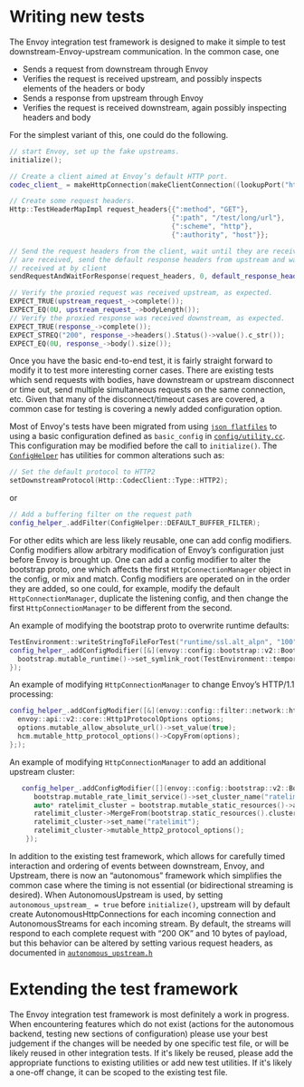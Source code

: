 # Writing new tests

The Envoy integration test framework is designed to make it simple to test downstream-Envoy-upstream
communication. In the common case, one

- Sends a request from downstream through Envoy
- Verifies the request is received upstream, and possibly inspects elements of the headers or body
- Sends a response from upstream through Envoy
- Verifies the request is received downstream, again possibly inspecting headers and body

For the simplest variant of this, one could do the following.

```c++
// start Envoy, set up the fake upstreams.
initialize();

// Create a client aimed at Envoy’s default HTTP port.
codec_client_ = makeHttpConnection(makeClientConnection((lookupPort("http"))));

// Create some request headers.
Http::TestHeaderMapImpl request_headers{{":method", "GET"},
                                        {":path", "/test/long/url"},
                                        {":scheme", "http"},
                                        {":authority", "host"}};

// Send the request headers from the client, wait until they are received upstream. When they
// are received, send the default response headers from upstream and wait until they are
// received at by client
sendRequestAndWaitForResponse(request_headers, 0, default_response_headers_, 0);

// Verify the proxied request was received upstream, as expected.
EXPECT_TRUE(upstream_request_->complete());
EXPECT_EQ(0U, upstream_request_->bodyLength());
// Verify the proxied response was received downstream, as expected.
EXPECT_TRUE(response_->complete());
EXPECT_STREQ("200", response_->headers().Status()->value().c_str());
EXPECT_EQ(0U, response_->body().size());
```

Once you have the basic end-to-end test, it is fairly straight forward to modify it to test more
interesting corner cases. There are existing tests which send requests with bodies, have
downstream or upstream disconnect or time out, send multiple simultaneous requests on the same
connection, etc. Given that many of the disconnect/timeout cases are covered, a common case for
testing is covering a newly added configuration option.

Most of Envoy's tests have been migrated from using [`json flatfiles`](../config/integration/) to
using a basic configuration defined as `basic_config` in [`config/utility.cc`](../config/utility.cc).
This configuration may be modified before the call to `initialize()`.
The [`ConfigHelper`](../config/utility.h) has utilities for common alterations such as:

```c++
// Set the default protocol to HTTP2
setDownstreamProtocol(Http::CodecClient::Type::HTTP2);
```

or

```c++
// Add a buffering filter on the request path
config_helper_.addFilter(ConfigHelper::DEFAULT_BUFFER_FILTER);
```

For other edits which are less likely reusable, one can add config modifiers. Config modifiers
allow arbitrary modification of Envoy’s configuration just before Envoy is brought up. One can add
a config modifier to alter the bootstrap proto, one which affects the first `HttpConnectionManager`
object in the config, or mix and match. Config modifiers are operated on in the order they are
added, so one could, for example, modify the default `HttpConnectionManager`, duplicate the listening
config, and then change the first `HttpConnectionManager` to be different from the second.

An example of modifying the bootstrap proto to overwrite runtime defaults:
```c++
TestEnvironment::writeStringToFileForTest("runtime/ssl.alt_alpn", "100");
config_helper_.addConfigModifier([&](envoy::config::bootstrap::v2::Bootstrap& bootstrap) -> void {
  bootstrap.mutable_runtime()->set_symlink_root(TestEnvironment::temporaryPath("runtime");
});
```

An example of modifying `HttpConnectionManager` to change Envoy’s HTTP/1.1 processing:
```c++
config_helper_.addConfigModifier([&](envoy::config::filter::network::http_connection_manager::v2::HttpConnectionManager& hcm) -> void {
  envoy::api::v2::core::Http1ProtocolOptions options;
  options.mutable_allow_absolute_url()->set_value(true);
  hcm.mutable_http_protocol_options()->CopyFrom(options);
};);
```
An example of modifying `HttpConnectionManager` to add an additional upstream
cluster:
```c++
   config_helper_.addConfigModifier([](envoy::config::bootstrap::v2::Bootstrap& bootstrap) {
      bootstrap.mutable_rate_limit_service()->set_cluster_name("ratelimit");
      auto* ratelimit_cluster = bootstrap.mutable_static_resources()->add_clusters();
      ratelimit_cluster->MergeFrom(bootstrap.static_resources().clusters()[0]);
      ratelimit_cluster->set_name("ratelimit");
      ratelimit_cluster->mutable_http2_protocol_options();
    });
```

In addition to the existing test framework, which allows for carefully timed interaction and ordering of events between downstream, Envoy, and Upstream, there is now an “autonomous” framework which simplifies the common case where the timing is not essential (or bidirectional streaming is desired). When AutonomousUpstream is used, by setting `autonomous_upstream_ = true` before `initialize()`, upstream will by default create AutonomousHttpConnections for each incoming connection and AutonomousStreams for each incoming stream. By default, the streams will respond to each complete request with “200 OK” and 10 bytes of payload, but this behavior can be altered by setting various request headers, as documented in [`autonomous_upstream.h`](autonomous_upstream.h)

# Extending the test framework

The Envoy integration test framework is most definitely a work in progress.
When encountering features which do not exist (actions for the autonomous
backend, testing new sections of configuration) please use your best judgement
if the changes will be needed by one specific test file, or will be likely
reused in other integration tests. If it's likely be reused, please add the
appropriate functions to existing utilities or add new test utilities. If it's
likely a one-off change, it can be scoped to the existing test file.
